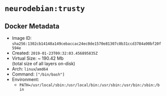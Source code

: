 # `neurodebian:trusty`

## Docker Metadata

- Image ID: `sha256:1302cb14148a149cebaccac24ec0de1570e81307c0b31ccd3784a90bf20f594e`
- Created: `2019-01-23T09:32:03.456895835Z`
- Virtual Size: ~ 190.42 Mb  
  (total size of all layers on-disk)
- Arch: `linux`/`amd64`
- Command: `["/bin/bash"]`
- Environment:
  - `PATH=/usr/local/sbin:/usr/local/bin:/usr/sbin:/usr/bin:/sbin:/bin`
